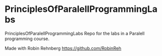 # PrinciplesOfParalellProgrammingLabs
PrinciplesOfParalellProgrammingLabs Repo for the labs in a Paralell programming course.

Made with Robin Rehnberg https://github.com/RobinReh

